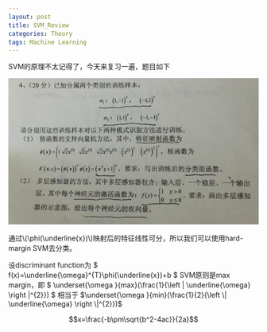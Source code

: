 ```yaml
---
layout: post
title: SVM_Review
categories: Theory
tags: Machine Learning
---
```


SVM的原理不太记得了，今天来复习一遍，题目如下

![](SVM_Review.jpg)

通过\\(\phi(\underline{x})\\)映射后的特征线性可分，所以我们可以使用hard-margin SVM去分类。

设discriminant function为 $ f(x)=\underline{\omega}^{T}\phi(\underline{x})+b $
SVM原则是max margin，即 $ \underset{\omega }{max}(\frac{1}{\left \| \underline{\omega} \right \|^{2}}) $
相当于 $\underset{\omega }{min}(\frac{1}{2}{\left \| \underline{\omega} \right \|^{2}})$

	
$$x=\frac{-b\pm\sqrt{b^2-4ac}}{2a}$$
